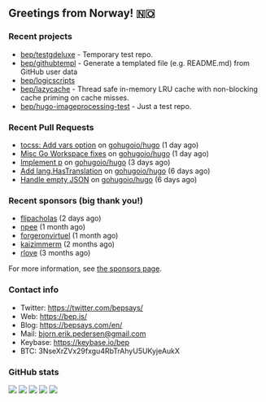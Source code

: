 ## Greetings from Norway! 🇳🇴

### Recent projects

- [bep/testgdeluxe](https://github.com/bep/testgdeluxe) - Temporary test repo.
- [bep/githubtempl](https://github.com/bep/githubtempl) - Generate a templated file (e.g. README.md) from GitHub user data
- [bep/logicscripts](https://github.com/bep/logicscripts)
- [bep/lazycache](https://github.com/bep/lazycache) - Thread safe in-memory LRU cache with non-blocking cache priming on cache misses.
- [bep/hugo-imageprocessing-test](https://github.com/bep/hugo-imageprocessing-test) - Just a test repo.

### Recent Pull Requests

- [tocss: Add vars option](https://github.com/gohugoio/hugo/pull/10558) on [gohugoio/hugo](https://github.com/gohugoio/hugo) (1 day ago)
- [Misc Go Workspace fixes](https://github.com/gohugoio/hugo/pull/10557) on [gohugoio/hugo](https://github.com/gohugoio/hugo) (1 day ago)
- [Implement p](https://github.com/gohugoio/hugo/pull/10545) on [gohugoio/hugo](https://github.com/gohugoio/hugo) (3 days ago)
- [Add lang.HasTranslation](https://github.com/gohugoio/hugo/pull/10539) on [gohugoio/hugo](https://github.com/gohugoio/hugo) (6 days ago)
- [Handle empty JSON](https://github.com/gohugoio/hugo/pull/10537) on [gohugoio/hugo](https://github.com/gohugoio/hugo) (6 days ago)

### Recent sponsors (big thank you!)

- [flipacholas](https://github.com/flipacholas) (2 days ago)
- [npee](https://github.com/npee) (1 month ago)
- [forgeronvirtuel](https://github.com/forgeronvirtuel) (1 month ago)
- [kaizimmerm](https://github.com/kaizimmerm) (2 months ago)
- [rlove](https://github.com/rlove) (3 months ago)

For more information, see [the sponsors page](https://github.com/sponsors/bep/).

### Contact info
- Twitter: https://twitter.com/bepsays/
- Web: https://bep.is/
- Blog: https://bepsays.com/en/
- Mail: bjorn.erik.pedersen@gmail.com
- Keybase: https://keybase.io/bep
- BTC: 3NseXrZVx29fxgu4RbTrAhyU5UKyjeAukX


### GitHub stats

![](https://github-profile-summary-cards.vercel.app/api/cards/profile-details?username=bep&theme=github)
![](https://github-profile-summary-cards.vercel.app/api/cards/repos-per-language?username=bep&theme=github)
![](https://github-profile-summary-cards.vercel.app/api/cards/most-commit-language?username=bep&theme=github)
![](https://github-profile-summary-cards.vercel.app/api/cards/stats?username=bep&theme=github)
![](https://github-profile-summary-cards.vercel.app/api/cards/productive-time?username=bep&theme=github)
